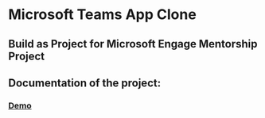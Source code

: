 # Microsoft Teams App Clone

## Build as Project for Microsoft Engage Mentorship Project

## Documentation of the project:



### [Demo]("https://ms-teams-clone-deepikabirthare.herokuapp.com")
